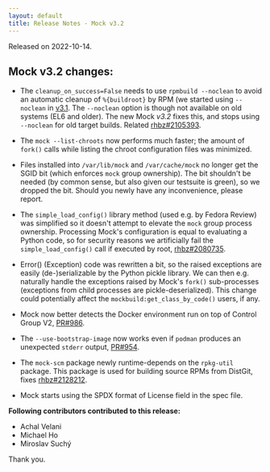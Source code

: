 ```yaml
---
layout: default
title: Release Notes - Mock v3.2
---
```


Released on 2022-10-14.

## Mock v3.2 changes:

- The `cleanup_on_success=False` needs to use `rpmbuild --noclean` to avoid
  an automatic cleanup of `%{buildroot}` by RPM (we started using `--noclean` in
  [v3.1](Release-Notes-3.1).  The `--noclean` option is though not available on
  old systems (EL6 and older).  The new Mock *v3.2* fixes this, and stops using
  `--noclean` for old target builds.  Related [rhbz#2105393][].

- The `mock --list-chroots` now performs much faster; the amount of `fork()`
  calls while listing the chroot configuration files was minimized.

- Files installed into `/var/lib/mock` and `/var/cache/mock` no longer get the
  SGID bit (which enforces `mock` group ownership).  The bit shouldn't be needed
  (by common sense, but also given our testsuite is green), so we dropped the
  bit.  Should you newly have any inconvenience, please report.

- The `simple_load_config()` library method (used e.g. by Fedora Review) was
  simplified so it doesn't attempt to elevate the `mock` group process
  ownership.  Processing Mock's configuration is equal to evaluating a Python
  code, so for security reasons we artificially fail the `simple_load_config()`
  call if executed by root, [rhbz#2080735][].

- Error() (Exception) code was rewritten a bit, so the raised exceptions are
  easily (de-)serializable by the Python pickle library.  We can then e.g.
  naturally handle the exceptions raised by Mock's `fork()` sub-processes
  (exceptions from child processes are pickle-deserialized).  This change could
  potentially affect the `mockbuild:get_class_by_code()` users, if any.

- Mock now better detects the Docker environment run on top of
  Control Group V2, [PR#986][].

- The `--use-bootstrap-image` now works even if `podman` produces an unexpected
  `stderr` output, [PR#954][].

- The `mock-scm` package newly runtime-depends on the `rpkg-util` package.  This
  package is used for building source RPMs from DistGit, fixes [rhbz#2128212][].

- Mock starts using the SPDX format of License field in the spec file.


**Following contributors contributed to this release:**

 * Achal Velani
 * Michael Ho
 * Miroslav Suchý

Thank you.


[rhbz#2105393]: https://bugzilla.redhat.com/2105393
[PR#954]: https://github.com/rpm-software-management/mock/pull/954
[rhbz#2128212]: https://bugzilla.redhat.com/2128212
[rhbz#2080735]: https://bugzilla.redhat.com/2080735
[PR#986]: https://github.com/rpm-software-management/mock/pull/986
